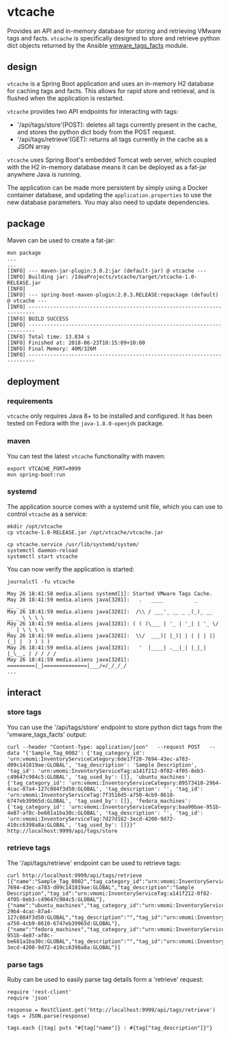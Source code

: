 # vtcache

Provides an API and in-memory database for storing and retrieving VMware tags and facts. `vtcache` is specifically designed to store and retrieve python dict objects returned by the Ansible [vmware_tags_facts](https://docs.ansible.com/ansible/devel/modules/vmware_tag_facts_module.html) module.

## design

`vtcache` is a Spring Boot application and uses an in-memory H2 database for caching tags and facts. This allows for rapid store and retrieval, and is flushed when the application is restarted. 

`vtcache` provides two API endpoints for interacting with tags:
- '/api/tags/store'(POST): deletes all tags currently present in the cache, and stores the python dict body from the  POST request.
- '/api/tags/retrieve'(GET): returns all tags currently in the cache as a JSON array

`vtcache` uses Spring Boot's embedded Tomcat web server, which coupled with the H2 in-memory database means it can be deployed as a fat-jar anywhere Java is running.

The application can be made more persistent by simply using a Docker container database, and updating the `application.properties` to use the new database parameters. You may also need to update dependencies.

## package

Maven can be used to create a fat-jar:

```
mvn package
...
...
[INFO] --- maven-jar-plugin:3.0.2:jar (default-jar) @ vtcache ---
[INFO] Building jar: /IdeaProjects/vtcache/target/vtcache-1.0-RELEASE.jar
[INFO] 
[INFO] --- spring-boot-maven-plugin:2.0.3.RELEASE:repackage (default) @ vtcache ---
[INFO] ------------------------------------------------------------------------
[INFO] BUILD SUCCESS
[INFO] ------------------------------------------------------------------------
[INFO] Total time: 13.834 s
[INFO] Finished at: 2018-06-23T10:15:09+10:00
[INFO] Final Memory: 40M/326M
[INFO] ------------------------------------------------------------------------
```

## deployment

### requirements

`vtcache` only requires Java 8+ to be installed and configured. It has been tested on Fedora with the `java-1.8.0-openjdk` package.

### maven

You can test the latest `vtcache` functionality with maven:

```
export VTCACHE_PORT=9999
mvn spring-boot:run
```

### systemd

The application source comes with a systemd unit file, which you can use to control `vtcache` as a service:

```
mkdir /opt/vtcache
cp vtcache-1.0-RELEASE.jar /opt/vtcache/vtcache.jar

cp vtcache.service /usr/lib/systemd/system/
systemctl daemon-reload
systemctl start vtcache
```
You can now verify the application is started:
```
journalctl -fu vtcache

May 26 18:41:58 media.aliens systemd[1]: Started VMware Tags Cache.
May 26 18:41:59 media.aliens java[3281]:   .   ____          _            __ _ _
May 26 18:41:59 media.aliens java[3281]:  /\\ / ___'_ __ _ _(_)_ __  __ _ \ \ \ \
May 26 18:41:59 media.aliens java[3281]: ( ( )\___ | '_ | '_| | '_ \/ _` | \ \ \ \
May 26 18:41:59 media.aliens java[3281]:  \\/  ___)| |_)| | | | | || (_| |  ) ) ) )
May 26 18:41:59 media.aliens java[3281]:   '  |____| .__|_| |_|_| |_\__, | / / / /
May 26 18:41:59 media.aliens java[3281]:  =========|_|==============|___/=/_/_/_/
...
```

## interact

### store tags

You can use the '/api/tags/store' endpoint to store python dict tags from the 'vmware_tags_facts' output: 

```
curl --header "Content-Type: application/json"   --request POST   --data "{'Sample_Tag_0002': {'tag_category_id': 'urn:vmomi:InventoryServiceCategory:6de17f28-7694-43ec-a783-d09c141819ae:GLOBAL', 'tag_description': 'Sample Description', 'tag_id': 'urn:vmomi:InventoryServiceTag:a141f212-0f82-4f05-8eb3-c49647c904c5:GLOBAL', 'tag_used_by': []}, 'ubuntu_machines': {'tag_category_id': 'urn:vmomi:InventoryServiceCategory:89573410-29b4-4cac-87a4-127c084f3d50:GLOBAL', 'tag_description': '', 'tag_id': 'urn:vmomi:InventoryServiceTag:7f3516d5-a750-4cb9-8610-6747eb39965d:GLOBAL', 'tag_used_by': []}, 'fedora_machines': {'tag_category_id': 'urn:vmomi:InventoryServiceCategory:baa90bae-951b-4e87-af8c-be681a1ba30c:GLOBAL', 'tag_description': '', 'tag_id': 'urn:vmomi:InventoryServiceTag:7d27d182-3ecd-4200-9d72-410cc6398a8a:GLOBAL', 'tag_used_by': []}}"   http://localhost:9999/api/tags/store
```

### retrieve tags

The '/api/tags/retrieve' endpoint can be used to retrieve tags:

```
curl http://localhost:9999/api/tags/retrieve
[{"name":"Sample_Tag_0002","tag_category_id":"urn:vmomi:InventoryServiceCategory:6de17f28-7694-43ec-a783-d09c141819ae:GLOBAL","tag_description":"Sample Description","tag_id":"urn:vmomi:InventoryServiceTag:a141f212-0f82-4f05-8eb3-c49647c904c5:GLOBAL"},{"name":"ubuntu_machines","tag_category_id":"urn:vmomi:InventoryServiceCategory:89573410-29b4-4cac-87a4-127c084f3d50:GLOBAL","tag_description":"","tag_id":"urn:vmomi:InventoryServiceTag:7f3516d5-a750-4cb9-8610-6747eb39965d:GLOBAL"},{"name":"fedora_machines","tag_category_id":"urn:vmomi:InventoryServiceCategory:baa90bae-951b-4e87-af8c-be681a1ba30c:GLOBAL","tag_description":"","tag_id":"urn:vmomi:InventoryServiceTag:7d27d182-3ecd-4200-9d72-410cc6398a8a:GLOBAL"}]
```

### parse tags

Ruby can be used to easily parse tag details form a 'retrieve' request:

```
require 'rest-client'
require 'json'

response = RestClient.get('http://localhost:9999/api/tags/retrieve')
tags = JSON.parse(response)

tags.each {|tag| puts "#{tag["name"]} : #{tag["tag_description"]}"}
```
